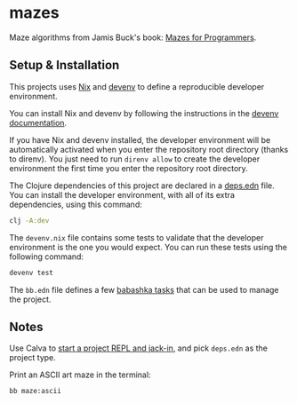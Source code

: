 # mazes

Maze algorithms from Jamis Buck's book: [Mazes for Programmers](http://www.mazesforprogrammers.com/).

## Setup & Installation

This projects uses [Nix](https://nixos.org/) and [devenv](https://devenv.sh/) to define a reproducible developer environment.

You can install Nix and devenv by following the instructions in the [devenv documentation](https://devenv.sh/getting-started/).

If you have Nix and devenv installed, the developer environment will be automatically activated when you enter the repository root directory (thanks to direnv). You just need to run `direnv allow` to create the developer environment the first time you enter the repository root directory.

The Clojure dependencies of this project are declared in a [deps.edn](https://clojure.org/guides/deps_and_cli) file. You can install the developer environment, with all of its extra dependencies, using this command:

```sh
clj -A:dev
```

The `devenv.nix` file contains some tests to validate that the developer environment is the one you would expect. You can run these tests using the following command:

```sh
devenv test
```

The `bb.edn` file defines a few [babashka tasks](https://book.babashka.org/#tasks) that can be used to manage the project.

## Notes

Use Calva to [start a project REPL and jack-in](https://calva.io/connect/#jack-in-let-calva-start-the-repl-for-you), and pick `deps.edn` as the project type.

Print an ASCII art maze in the terminal:

```sh
bb maze:ascii
```
